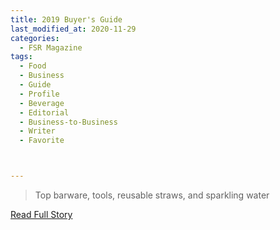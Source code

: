 ```yaml
---
title: 2019 Buyer's Guide
last_modified_at: 2020-11-29
categories:
  - FSR Magazine
tags:
  - Food
  - Business
  - Guide
  - Profile
  - Beverage
  - Editorial 
  - Business-to-Business
  - Writer
  - Favorite



---
```


> Top barware, tools, reusable straws, and sparkling water

<a href="http://www.omagdigital.com/publication/?i=545773&ver=html5&p=54" target="_blank">Read Full Story</a>
